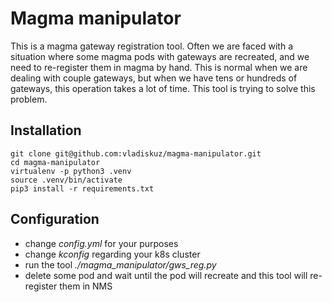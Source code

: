 # Magma manipulator
This is a magma gateway registration tool. Often we are faced with a situation where some magma pods with gateways are recreated, and we need to re-register them in magma by hand. This is normal when we are dealing with couple gateways, but when we have tens or hundreds of gateways, this operation takes a lot of time. This tool is trying to solve this problem.

## Installation
```
git clone git@github.com:vladiskuz/magma-manipulator.git
cd magma-manipulator
virtualenv -p python3 .venv
source .venv/bin/activate
pip3 install -r requirements.txt
```

## Configuration
* change *config.yml* for your purposes
* change *kconfig* regarding your k8s cluster
* run the tool *./magma_manipulator/gws_reg.py*
* delete some pod and wait until the pod will recreate and this tool will re-register them in NMS
